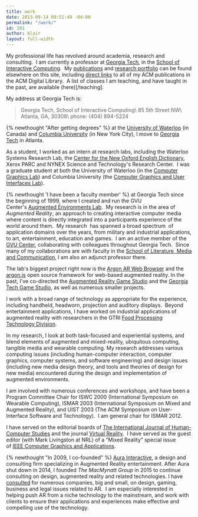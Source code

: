 ```yaml
---
title: work
date: 2013-09-14 09:51:49 -04:00
permalink: "/work/"
id: 201
author: blair
layout: full-width
---
```


My professional life has revolved around academia, research and consulting.  I am currently a professor at [Georgia Tech](http://www.gatech.edu), in the [School of Interactive Computing](http://www.ic.gatech.edu).  My [publications](/publications/) and [research portfolio](/portfolio) can be found elsewhere on this site, including [direct links](/acmpubs/) to all of my ACM publications in the ACM Digital Library.  A list of classes I am teaching, and have taught in the past, are available (here)[/teaching].

My address at Georgia Tech is:

>Georgia Tech, School of Interactive Computing\\
>85 5th Street NW\\
>Atlanta, GA, 30308\\
>phone: (404) 894-5224

{% newthought "After getting degrees" %} at the [University of Waterloo](http://www.uwaterloo.ca) (in Canada) and [Columbia University](http://www.columbia.edu) (in New York City), I move to [Georgia Tech](http://www.gatech.edu) in Atlanta.

As a student, I worked as an intern at research labs, including the Waterloo Systems Research Lab, the [Center for the New Oxford English Dictionary](https://cs.uwaterloo.ca/~fwtompa/newoed-project.html), Xerox PARC and NYNEX Science and Technology's Research Center.  I was a graduate student at both the University of Waterloo (in the [Computer Graphics Lab](http://www.cgl.uwaterloo.ca)) and Columbia University (the [Computer Graphics and User Interfaces Lab](http://graphics.cs.columbia.edu/home/)).

{% newthought 'I have been a faculty member' %} at Georgia Tech since the beginning of 1999, where I created and run the GVU Center's [Augmented Environments Lab](http://ael.gatech.edu/lab).  My research is in the area of *Augmented Reality*, an approach to creating interactive computer media where content is directly integrated into a participants experience of the world around them.  My research  has spanned a broad spectrum  of application domains over the years, from military and industrial applications, to art, entertainment, education and games.  I am an active member of the [GVU Center](http://www.gvu.gatech.edu), collaborating with colleagues throughout Georgia Tech.  Since many of my collaborations are with faculty in the [School of Literature, Media and Communication](http://www.lmc.gatech.edu), I am also an adjunct professor there.

The lab's biggest project right now is the [Argon AR Web Browser](http://argon.gatech.edu) and the [argon.js](http://argonjs.io) open source framework for web-based augmented reality.  In the past, I've co-directed the [Augmented Reality Game Studio](http://argamestudio.org) and the [Georgia Tech Game Studio](http://gamestudio.gatech.edu), as well as numerous smaller projects.

I work with a broad range of technology as appropriate for the experience, including handheld, headworn, projection and auditory displays.  Beyond entertainment applications, I have worked on industrial applications of augmented reality with researchers in the GTRI [Food Processing Technology Division](http://foodtech.gatech.edu/).

In my research, I look at both task-focused and experiential systems, and blend elements of augmented and mixed-reality, ubiquitous computing, tangible media and wearable computing. My research addresses various computing issues (including human-computer interaction, computer graphics, computer systems, and software engineering) and design issues (including new media design theory, and tools and theories of design for new media) encountered during the design and implementation of augmented environments.

I am involved with numerous conferences and workshops, and have been a Program Committee Chair for ISWC 2000 (International Symposium on Wearable Computing), ISMAR 2003 (International Symposium on Mixed and Augmented Reality), and UIST 2003 (The ACM Symposium on User-Interface Software and Technology).  I am general chair for ISMAR 2012.

I have served on the editorial boards of <a title="http://www.elsevier.com/wps/find/journaldescription.cws_home/622846/description#description" href="http://www.elsevier.com/wps/find/journaldescription.cws_home/622846/description#description">The International Journal of Human-Computer Studies</a> and the journal <a title="http://www.springerlink.com/link.asp?id=108194" href="http://www.springerlink.com/link.asp?id=108194">Virtual Reality</a>.  I have served as the guest editor (with Mark Livingston at NRL) of a &#8220;Mixed Reality&#8221; special issue of <a title="http://www.computer.org/cga/" href="http://www.computer.org/cga/">IEEE Computer Graphics and Applications</a>.

{% newthought "In 2009, I co-founded" %} [Aura Interactive](http://www.aurainteractive.com), a design and consulting firm specializing in Augmented Reality entertainment.  After Aura shut down in 2014, I founded _The MacMynatt Group_ in 2015 to continue consulting on design, augmented reality and related technologies.  I have [consulted](/consulting/) for numerous companies, big and small, on design, gaming, business and legal issues related to AR.  I am especially interested in helping push AR from a niche technology to the mainstream, and work with clients to ensure their applications and experiences make effective and compelling use of the technology.

